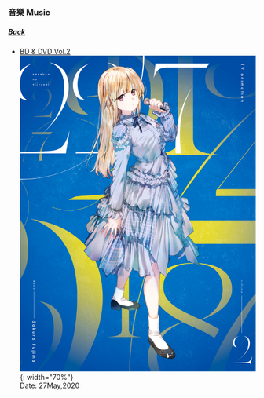 ### 音樂 Music
##### [Back](../../readme.md)

- [BD & DVD Vol.2](BDDVD%20Vol.2.md)
![BDDVDVol2](../../Img/Music/BDDVDVol2.jpg){: width="70%"}  
Date: 27May,2020  
